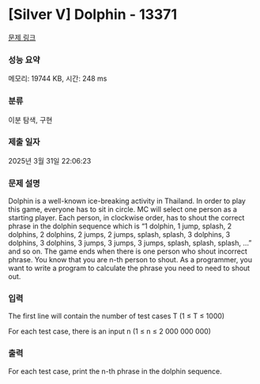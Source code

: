 # [Silver V] Dolphin - 13371 

[문제 링크](https://www.acmicpc.net/problem/13371) 

### 성능 요약

메모리: 19744 KB, 시간: 248 ms

### 분류

이분 탐색, 구현

### 제출 일자

2025년 3월 31일 22:06:23

### 문제 설명

<p>Dolphin is a well-known ice-breaking activity in Thailand. In order to play this game, everyone has to sit in circle. MC will select one person as a starting player. Each person, in clockwise order, has to shout the correct phrase in the dolphin sequence which is “1 dolphin, 1 jump, splash, 2 dolphins, 2 dolphins, 2 jumps, 2 jumps, splash, splash, 3 dolphins, 3 dolphins, 3 dolphins, 3 jumps, 3 jumps, 3 jumps, splash, splash, splash, …” and so on. The game ends when there is one person who shout incorrect phrase. You know that you are n-th person to shout. As a programmer, you want to write a program to calculate the phrase you need to need to shout out.</p>

### 입력 

 <p>The first line will contain the number of test cases T (1 ≤ T ≤ 1000)</p>

<p>For each test case, there is an input n (1 ≤ n ≤ 2 000 000 000)</p>

### 출력 

 <p>For each test case, print the n-th phrase in the dolphin sequence.</p>

